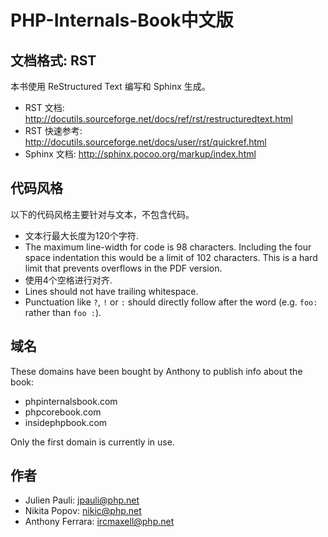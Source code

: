 PHP-Internals-Book中文版
==================

文档格式: RST
--------------------

本书使用 ReStructured Text 编写和 Sphinx 生成。

 * RST 文档: http://docutils.sourceforge.net/docs/ref/rst/restructuredtext.html
 * RST 快速参考: http://docutils.sourceforge.net/docs/user/rst/quickref.html
 * Sphinx 文档: http://sphinx.pocoo.org/markup/index.html

代码风格
------------

以下的代码风格主要针对与文本，不包含代码。

 * 文本行最大长度为120个字符.
 * The maximum line-width for code is 98 characters. Including the four space indentation this would be a limit of 102 characters. This is a hard limit that prevents overflows in the PDF version.
 * 使用4个空格进行对齐.
 * Lines should not have trailing whitespace.
 * Punctuation like `?`, `!` or `:` should directly follow after the word (e.g. `foo:` rather than `foo :`).

域名
-------

These domains have been bought by Anthony to publish info about the book:

 * phpinternalsbook.com
 * phpcorebook.com
 * insidephpbook.com

Only the first domain is currently in use.

作者
-------

* Julien Pauli: jpauli@php.net
* Nikita Popov: nikic@php.net
* Anthony Ferrara: ircmaxell@php.net
